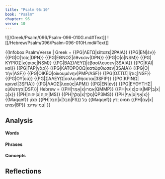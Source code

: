 ```yaml
---
title: "Psalm 96:10"
book: "Psalm"
chapter: 96
verse: 10
---
```

![[/Greek/Psalm/096/Psalm-096-010G.md#Text]]
![[/Hebrew/Psalm/096/Psalm-096-010H.md#Text]]

{{Infobox Psalm/Verse |
  Greek = {{PG|ΛΕΓΩ|εἴπατε|2PAIA}} {{PG|ΕΝ|ἐν}} {{PG|Ο|τοῖς|DPN}} {{PG|ΕΘΝΟΣ|ἔθνεσιν|DPN}} {{PG|Ο|ὁ|NSM}} {{PG|ΚΥΡΙΟΣ|κύριος|NSM}} {{PG|ΒΑΣΙΛΕΥΩ|ἐβασίλευσεν|3SAIA}} {{PG|ΚΑΙ|καὶ}} {{PG|ΓΑΡ|γὰρ}} {{PG|ΚΑΤΟΡΘΟΩ|κατώρθωσεν|3SAIA}} {{PG|Ο|τὴν|ASF}} {{PG|ΟΙΚΕΩ|οἰκουμένην|PMP/ASF}} {{PG|ΟΣΤΙΣ|ἥτις|NSF}} {{PG|ΟΥ|οὐ}} {{PG|ΣΑΛΕΥΩ|σαλευθήσεται|3SFIP}} {{PG|ΚΡΙΝΩ|κρινεῖ|3SFIA}} {{PG|ΛΑΟΣ|λαοὺς|APM}} {{PG|ΕΝ|ἐν}} {{PG|ΕΥΘΥΤΗΣ|εὐθύτητι|DSF}}|
  Hebrew = {{PH|אָמַר|x|אִמְרוּ|QMMP}} {{PH|גוי|x|גּוֹיִם|MP|בְּ|x|בַ|x}} {{PH|יהוה|x|יְהוָה|MS}} {{PH|מָלַךְ|x|מָלָךְ|QP3MS}} {{PH|אַף|x|אַף|x}}{{Maqqef}}
תִּכּוֹן
{{PH|תֵּבֵל|x|תֵּבֵל|FS}}
בַּל
{{Maqqef}}
תִּמּוֹט
יָדִין
{{PH|עַם|x|עַמִּים|BP}}
בְּמֵישָׁרִים
׃|
}}

## Analysis

#### Words

#### Phrases

#### Concepts

## Reflections
